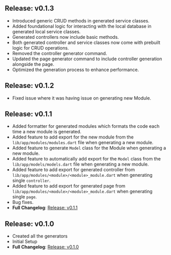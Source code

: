 ## Release: v0.1.3

- Introduced generic CRUD methods in generated service classes.
- Added foundational logic for interacting with the local database in generated local service classes.
- Generated controllers now include basic methods.
- Both generated controller and service classes now come with prebuilt logic for CRUD operations.
- Removed the controller generator command.
- Updated the page generator command to include controller generation alongside the page.
- Optimized the generation process to enhance performance.

## Release: v0.1.2

- Fixed issue where it was having issue on generating new Module.

## Release: v0.1.1

- Added formatter for generated modules which formats the code each time a new module is generated.
- Added feature to add export for the new module from the `lib/app/modules/modules.dart` file when generating a new module.
- Added feature to generate `Model` class for the Module when generating a new module.
- Added feature to automatically add export for the `Model` class from the `lib/app/models/models.dart` file when generating a new module.
- Added feature to add export for generated controller from `lib/app/modules/<module>/<module>_module.dart` when generating single `controller`.
- Added feature to add export for generated page from `lib/app/modules/<module>/<module>_module.dart` when generating single `page`.
- Bug fixes.
- **Full Changelog**: [Release: v0.1.1](https://github.com/thedevsbuddy/flutter_modulr/commits/v0.1.1)

## Release: v0.1.0

- Created all the generators
- Initial Setup
- **Full Changelog**: [Release: v0.1.0](https://github.com/thedevsbuddy/flutter_modulr/commits/v0.1.0)
